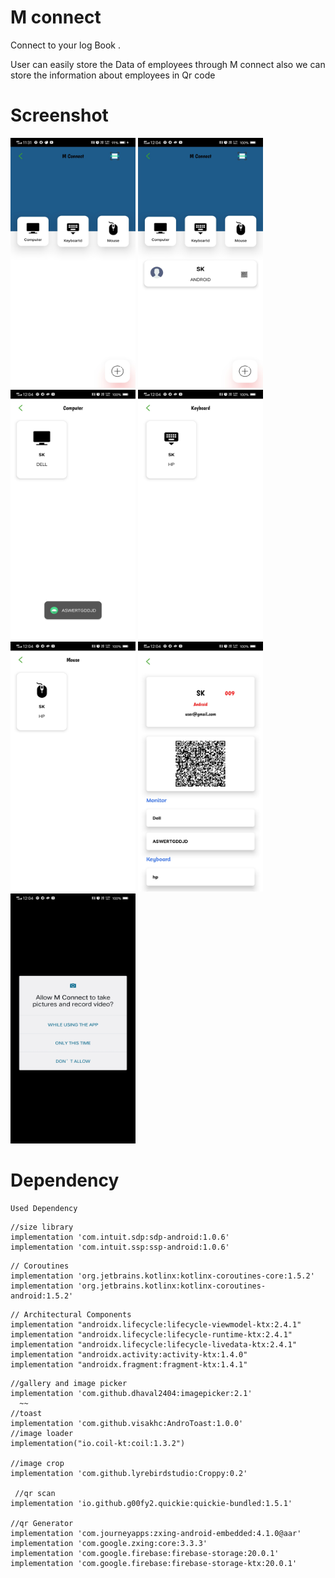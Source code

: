# M connect
Connect to your log Book .

User can easily store the Data of employees through M connect
also we can store the information about employees in Qr code

  
 # Screenshot
  <img width="200" height="400" src="https://github.com/Mr-Sarath/MConnect/blob/master/sample/Screenshot_20221010_113120.jpg">
   <img width="200" height="400" src="https://github.com/Mr-Sarath/MConnect/blob/master/sample/Screenshot_20221010_120411.jpg">
    <img width="200" height="400" src="https://github.com/Mr-Sarath/MConnect/blob/master/sample/Screenshot_20221010_120418.jpg">
    <img width="200" height="400" src="https://github.com/Mr-Sarath/MConnect/blob/master/sample/Screenshot_20221010_120423.jpg">
    <img width="200" height="400" src="https://github.com/Mr-Sarath/MConnect/blob/master/sample/Screenshot_20221010_120427.jpg">
    <img width="200" height="400" src="https://github.com/Mr-Sarath/MConnect/blob/master/sample/Screenshot_20221010_120433.jpg">
        <img width="200" height="400" src="https://github.com/Mr-Sarath/MConnect/blob/master/sample/Screenshot_20221010_120442.jpg">


   

 

# Dependency
    Used Dependency
~~~
//size library  
implementation 'com.intuit.sdp:sdp-android:1.0.6'  
implementation 'com.intuit.ssp:ssp-android:1.0.6'
~~~
~~~
// Coroutines  
implementation 'org.jetbrains.kotlinx:kotlinx-coroutines-core:1.5.2'  
implementation 'org.jetbrains.kotlinx:kotlinx-coroutines-android:1.5.2'  
~~~
~~~
// Architectural Components  
implementation "androidx.lifecycle:lifecycle-viewmodel-ktx:2.4.1"  
implementation "androidx.lifecycle:lifecycle-runtime-ktx:2.4.1"  
implementation "androidx.lifecycle:lifecycle-livedata-ktx:2.4.1"  
implementation "androidx.activity:activity-ktx:1.4.0"  
implementation "androidx.fragment:fragment-ktx:1.4.1"
~~~

~~~
//gallery and image picker  
implementation 'com.github.dhaval2404:imagepicker:2.1'  
  ~~
//toast  
implementation 'com.github.visakhc:AndroToast:1.0.0'  
//image loader  
implementation("io.coil-kt:coil:1.3.2")  
  
//image crop  
implementation 'com.github.lyrebirdstudio:Croppy:0.2' 
 
 //qr scan  
implementation 'io.github.g00fy2.quickie:quickie-bundled:1.5.1'  
  
//qr Generator  
implementation 'com.journeyapps:zxing-android-embedded:4.1.0@aar'  
implementation 'com.google.zxing:core:3.3.3'  
implementation 'com.google.firebase:firebase-storage:20.0.1'  
implementation 'com.google.firebase:firebase-storage-ktx:20.0.1'
~~~

   
